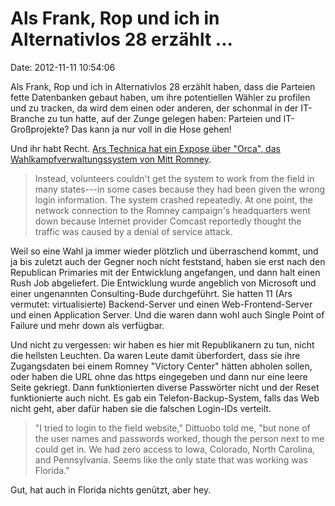 Als Frank, Rop und ich in Alternativlos 28 erzählt \...
=======================================================

Date: 2012-11-11 10:54:06

Als Frank, Rop und ich in Alternativlos 28 erzählt haben, dass die
Parteien fette Datenbanken gebaut haben, um ihre potentiellen Wähler zu
profilen und zu tracken, da wird dem einen oder anderen, der schonmal in
der IT-Branche zu tun hatte, auf der Zunge gelegen haben: Parteien und
IT-Großprojekte? Das kann ja nur voll in die Hose gehen!

Und ihr habt Recht. [Ars Technica hat ein Expose über \"Orca\", das
Wahlkampfverwaltungssystem von Mitt
Romney](http://arstechnica.com/information-technology/2012/11/inside-team-romneys-whale-of-an-it-meltdown/).

> Instead, volunteers couldn\'t get the system to work from the field in
> many states---in some cases because they had been given the wrong
> login information. The system crashed repeatedly. At one point, the
> network connection to the Romney campaign\'s headquarters went down
> because Internet provider Comcast reportedly thought the traffic was
> caused by a denial of service attack.

Weil so eine Wahl ja immer wieder plötzlich und überraschend kommt, und
ja bis zuletzt auch der Gegner noch nicht feststand, haben sie erst nach
den Republican Primaries mit der Entwicklung angefangen, und dann halt
einen Rush Job abgeliefert. Die Entwicklung wurde angeblich von
Microsoft und einer ungenannten Consulting-Bude durchgeführt. Sie hatten
11 (Ars vermutet: virtualisierte) Backend-Server und einen
Web-Frontend-Server und einen Application Server. Und die waren dann
wohl auch Single Point of Failure und mehr down als verfügbar.

Und nicht zu vergessen: wir haben es hier mit Republikanern zu tun,
nicht die hellsten Leuchten. Da waren Leute damit überfordert, dass sie
ihre Zugangsdaten bei einem Romney \"Victory Center\" hätten abholen
sollen, oder haben die URL ohne das https eingegeben und dann nur eine
leere Seite gekriegt. Dann funktionierten diverse Passwörter nicht und
der Reset funktionierte auch nicht. Es gab ein Telefon-Backup-System,
falls das Web nicht geht, aber dafür haben sie die falschen Login-IDs
verteilt.

> \"I tried to login to the field website,\" Dittuobo told me, \"but
> none of the user names and passwords worked, though the person next to
> me could get in. We had zero access to Iowa, Colorado, North Carolina,
> and Pennsylvania. Seems like the only state that was working was
> Florida.\"

Gut, hat auch in Florida nichts genützt, aber hey.
